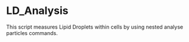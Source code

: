 # LD_Analysis
This script measures Lipid Droplets within cells by using nested analyse particles commands.

